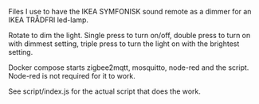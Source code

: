 Files I use to have the IKEA SYMFONISK sound remote as a dimmer for an IKEA TRÅDFRI led-lamp.

Rotate to dim the light. Single press to turn on/off, double press to turn on with dimmest setting, triple press to turn the light on with the brightest setting.

Docker compose starts zigbee2mqtt, mosquitto, node-red and the script. Node-red is not required for it to work.

See script/index.js for the actual script that does the work.
